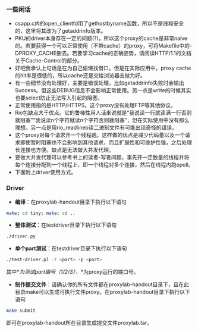 ### 一些闲话
- csapp.c内的open_clientfd用了gethostbyname函数，所以不是线程安全的，这里将其改为了getaddrinfo版本。
- PKU的driver本身存在一定的问题(?)，所以这个proxy的cache是非常naive的。若要获得一个可以正常使用（不带cache）的proxy，可将Makefile中的-DPROXY_CACHE删去。若要学习cache的正确姿势，请阅读HTTP/1.1的文档关于Cache-Control的部分。
- 好吧我承认上句话是在为自己偷懒找借口。但是在实际应用中，proxy cache的hit率是很低的，所以cache还是交给浏览器去做为好。
- 有一些细节没有处理好，主要是错误处理，比如getaddrinfo失败时会输出Success。但这些DEBUG信息不会影响正常使用。另一点是write的时候其实也要select防止无法写入引起的阻塞。
- 正常使用指的是HTTP/HTTPS。这个proxy没有处理FTP等其他协议。
- Rio包缺点大于优点。它的鲁棒性用人话来说就是“我说读一行就读满一行否则就阻塞”“我说读n个字符就读n个字符否则就阻塞”，但在实际使用中没有那么理想。另一点是用rio_readlineb读二进制文件有可能出现奇怪的错误。
- 这个proxy对每个请求开一个线程跑。这样做的优点是减少代码量以及一个请求即使暂时阻塞也不会影响到其他请求，而且扩展性和可维护性强，之后处理长连接也方便。缺点是无法做大并发代理。
- 要做大并发代理可以参考书上的读者-写者问题，事先开一定数量的线程并将每个连接分配到一个线程上，即一个线程对多个连接，然后在线程内跑epoll。
- 下面附上driver使用方式。

### Driver
- **编译**：在proxylab-handout目录下执行以下语句
``` bash
make; cd tiny; make; cd ..
```
- **整体测试**：在testdriver目录下执行以下语句
``` bash
./driver.py
```
- **单个part测试**：在testdriver目录下执行以下语句
``` bash
./test-driver.pl -t <part> -p <port>
```
其中*<part>*为测试part编号（1/2/3），*<port>*为proxy运行的端口号。
- **制作提交文件**：请确认你的所有文件都在proxylab-handout目录下，且在此目录make可以生成可执行文件proxy。在proxylab-handout目录下执行以下语句
``` bash
make submit
```
即可在proxylab-handout所在目录生成提交文件proxylab.tar。
